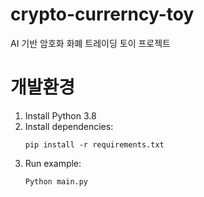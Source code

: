 # crypto-currerncy-toy
AI 기반 암호화 화폐 트레이딩 토이 프로젝트

# 개발환경
1. Install Python 3.8
2. Install dependencies:
    ```
    pip install -r requirements.txt
    ```
3. Run example:
    ```
    Python main.py
    ```